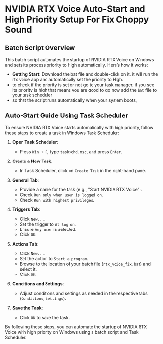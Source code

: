 # NVIDIA RTX Voice Auto-Start and High Priority Setup For Fix Choppy Sound

## Batch Script Overview

This batch script automates the startup of NVIDIA RTX Voice on Windows and sets its process priority to High automatically. Here’s how it works:

- **Getting Start**: Download the bat file and double-click on it. it will run the rtx voice app and automatically set the priority to High.
- to check if the priority is set or not go to your task manager. if you see its priority is high that means you are good to go now add the `bat` file to your task scheduler
- so that the script runs automatically when your system boots,

## Auto-Start Guide Using Task Scheduler

To ensure NVIDIA RTX Voice starts automatically with high priority, follow these steps to create a task in Windows Task Scheduler:

1. **Open Task Scheduler**:
   - Press `Win + R`, type `taskschd.msc`, and press `Enter`.

2. **Create a New Task**:
   - In Task Scheduler, click on `Create Task` in the right-hand pane.

3. **General Tab**:
   - Provide a name for the task (e.g., "Start NVIDIA RTX Voice").
   - Check `Run only when user is logged on`.
   - Check `Run with highest privileges`.

4. **Triggers Tab**:
   - Click `New...`.
   - Set the trigger to `At log on`.
   - Ensure `Any user` is selected.
   - Click `OK`.

5. **Actions Tab**:
   - Click `New...`.
   - Set the action to `Start a program`.
   - Browse to the location of your batch file (`rtx_voice_fix.bat`) and select it.
   - Click `OK`.

6. **Conditions and Settings**:
   - Adjust conditions and settings as needed in the respective tabs (`Conditions`, `Settings`).

7. **Save the Task**:
   - Click `OK` to save the task.


By following these steps, you can automate the startup of NVIDIA RTX Voice with high priority on Windows using a batch script and Task Scheduler.
